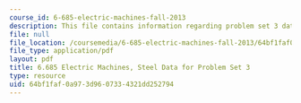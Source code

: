 ```yaml
---
course_id: 6-685-electric-machines-fall-2013
description: This file contains information regarding problem set 3 data.
file: null
file_location: /coursemedia/6-685-electric-machines-fall-2013/64bf1faf0a973d9607334321dd252794_MIT6_685F13_ps03data.pdf
file_type: application/pdf
layout: pdf
title: 6.685 Electric Machines, Steel Data for Problem Set 3
type: resource
uid: 64bf1faf-0a97-3d96-0733-4321dd252794
---
```

